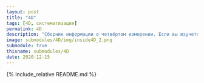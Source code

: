 ```yaml
---
layout: post
title: "4D"
tags: [4D, систематизация]
permalink: 4D
description: "Сборник информации о четвёртом измерении. Если вы изучете всё что здесь находится, то сможете понять четвёртое измерение."
image: submodules/4D/img/inside4D_2.png
submodule: true
thisname: submodules/4D
date: 2020-12-15
---
```


{% include_relative README.md %}